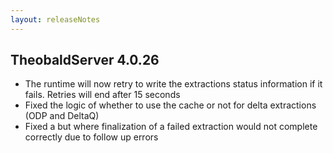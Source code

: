 ```yaml
---
layout: releaseNotes
---
```


## TheobaldServer 4.0.26

- The runtime will now retry to write the extractions status information if it fails. Retries will end after 15 seconds
- Fixed the logic of whether to use the cache or not for delta extractions (ODP and DeltaQ)
- Fixed a but where finalization of a failed extraction would not complete correctly due to follow up errors